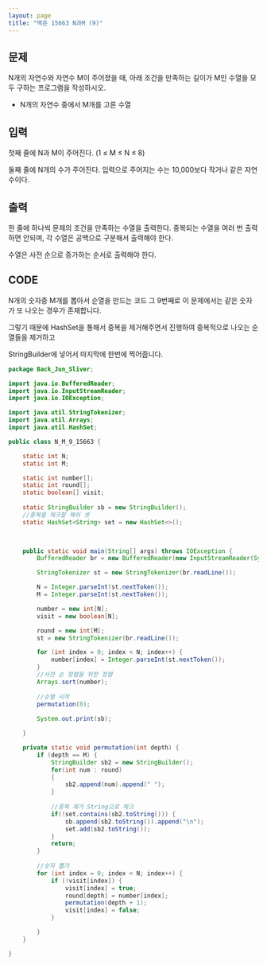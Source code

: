 ```yaml
---
layout: page
title: "백준 15663 N과M (9)"
---
```


## 문제

N개의 자연수와 자연수 M이 주어졌을 때, 아래 조건을 만족하는 길이가 M인 수열을 모두 구하는 프로그램을 작성하시오.

- N개의 자연수 중에서 M개를 고른 수열

## 입력

첫째 줄에 N과 M이 주어진다. (1 ≤ M ≤ N ≤ 8)

둘째 줄에 N개의 수가 주어진다. 입력으로 주어지는 수는 10,000보다 작거나 같은 자연수이다.

## 출력

한 줄에 하나씩 문제의 조건을 만족하는 수열을 출력한다. 중복되는 수열을 여러 번 출력하면 안되며, 각 수열은 공백으로 구분해서 출력해야 한다.

수열은 사전 순으로 증가하는 순서로 출력해야 한다.



## CODE

N개의 숫자중 M개를 뽑아서 순열을 만드는 코드 그 9번째로 이 문제에서는 같은 숫자가 또 나오는 경우가 존재합니다.

그렇기 때문에 HashSet을 통해서 중복을 제거해주면서 진행하여 중복적으로 나오는 순열들을 제거하고

StringBuilder에 넣어서 마지막에 한번에 찍어줍니다.

```java
package Back_Jun_Sliver;

import java.io.BufferedReader;
import java.io.InputStreamReader;
import java.io.IOException;

import java.util.StringTokenizer;
import java.util.Arrays;
import java.util.HashSet;

public class N_M_9_15663 {

	static int N;
	static int M;

	static int number[];
	static int round[];
	static boolean[] visit;
	
	static StringBuilder sb = new StringBuilder();
	//중복을 체크할 해쉬 셋
	static HashSet<String> set = new HashSet<>();
	


	public static void main(String[] args) throws IOException {
		BufferedReader br = new BufferedReader(new InputStreamReader(System.in));

		StringTokenizer st = new StringTokenizer(br.readLine());

		N = Integer.parseInt(st.nextToken());
		M = Integer.parseInt(st.nextToken());

		number = new int[N];
		visit = new boolean[N];

		round = new int[M];
		st = new StringTokenizer(br.readLine());

		for (int index = 0; index < N; index++) {
			number[index] = Integer.parseInt(st.nextToken());
		}
        //사전 순 정렬을 위한 정렬
		Arrays.sort(number);
        
        //순열 시작
		permutation(0);
		
		System.out.print(sb);

	}

	private static void permutation(int depth) {
		if (depth == M) {
			StringBuilder sb2 = new StringBuilder();
			for(int num : round)
			{
				sb2.append(num).append(" ");
			}
			
			//중복 제거 String으로 체크
			if(!set.contains(sb2.toString())) {
				sb.append(sb2.toString()).append("\n");
				set.add(sb2.toString());
			}
			return;
		}
        
        //숫자 뽑기
		for (int index = 0; index < N; index++) {
			if (!visit[index]) {
				visit[index] = true;
				round[depth] = number[index];
				permutation(depth + 1);
				visit[index] = false;
			}

		}
	}

}

```

